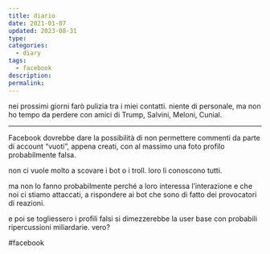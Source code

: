 ```yaml
---
title: diario
date: 2021-01-07
updated: 2023-08-31
type: 
categories:
  - diary
tags:
  - facebook
description: 
permalink: 
---
```


nei prossimi giorni farò pulizia tra i miei contatti. niente di personale, ma non ho tempo da perdere con amici di Trump, Salvini, Meloni,  Cunial.

---

Facebook dovrebbe dare la possibilità di non permettere commenti da parte di account “vuoti”, appena creati, con al massimo una foto profilo probabilmente falsa.

non ci vuole molto a scovare i bot o i troll. loro li conoscono tutti.

ma non lo fanno probabilmente perché a loro interessa l’interazione e che noi ci stiamo attaccati, a rispondere ai bot che sono di fatto dei provocatori di reazioni.

e poi se togliessero i profili falsi si dimezzerebbe la user base con probabili ripercussioni miliardarie. vero?

#facebook

